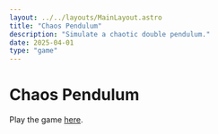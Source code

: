 ```yaml
---
layout: ../../layouts/MainLayout.astro
title: "Chaos Pendulum"
description: "Simulate a chaotic double pendulum."
date: 2025-04-01
type: "game"
---
```


# Chaos Pendulum

Play the game [here](/games/chaos-pendulum/index.html).
